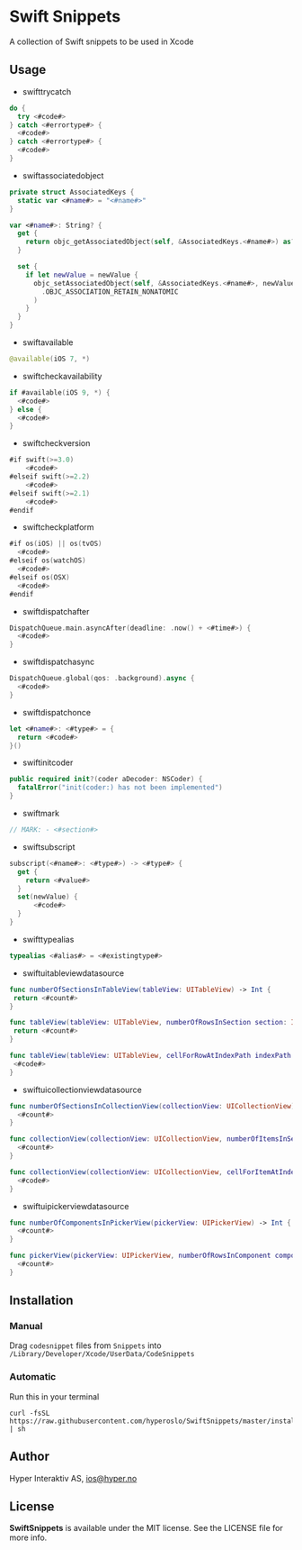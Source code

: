 # Swift Snippets
A collection of Swift snippets to be used in Xcode

## Usage

- swifttrycatch

```swift
do {
  try <#code#>
} catch <#errortype#> {
  <#code#>
} catch <#errortype#> {
  <#code#>
}
```

- swiftassociatedobject

```swift
private struct AssociatedKeys {
  static var <#name#> = "<#name#>"
}

var <#name#>: String? {
  get {
    return objc_getAssociatedObject(self, &AssociatedKeys.<#name#>) as? String
  }

  set {
    if let newValue = newValue {
      objc_setAssociatedObject(self, &AssociatedKeys.<#name#>, newValue as String?,
        .OBJC_ASSOCIATION_RETAIN_NONATOMIC
      )
    }
  }
}
```

- swiftavailable

```swift
@available(iOS 7, *)
```

- swiftcheckavailability

```swift
if #available(iOS 9, *) {
  <#code#>
} else {
  <#code#>
}
```

- swiftcheckversion

```swift
#if swift(>=3.0)
    <#code#>
#elseif swift(>=2.2)
    <#code#>
#elseif swift(>=2.1)
    <#code#>
#endif
```

- swiftcheckplatform

```swift
#if os(iOS) || os(tvOS)
  <#code#>
#elseif os(watchOS)
  <#code#>
#elseif os(OSX)
  <#code#>
#endif
```

- swiftdispatchafter

```swift
DispatchQueue.main.asyncAfter(deadline: .now() + <#time#>) {
  <#code#>
}
```

- swiftdispatchasync

```swift
DispatchQueue.global(qos: .background).async {
  <#code#>
}
```

- swiftdispatchonce

```swift
let <#name#>: <#type#> = {
  return <#code#>
}()
```

- swiftinitcoder

```swift
public required init?(coder aDecoder: NSCoder) {
  fatalError("init(coder:) has not been implemented")
}
```

- swiftmark

```swift
// MARK: - <#section#>
```

- swiftsubscript

```swift
subscript(<#name#>: <#type#>) -> <#type#> {
  get {
    return <#value#>
  }
  set(newValue) {
      <#code#>
  }
}
```

- swifttypealias

```swift
typealias <#alias#> = <#existingtype#>
```

- swiftuitableviewdatasource
 ```swift
func numberOfSectionsInTableView(tableView: UITableView) -> Int {
  return <#count#>
}

func tableView(tableView: UITableView, numberOfRowsInSection section: Int) -> Int {
  return <#count#>
}

func tableView(tableView: UITableView, cellForRowAtIndexPath indexPath: NSIndexPath) -> UITableViewCell {
  <#code#>
}
 ```

- swiftuicollectionviewdatasource

```swift
func numberOfSectionsInCollectionView(collectionView: UICollectionView) -> Int {
  <#count#>
}

func collectionView(collectionView: UICollectionView, numberOfItemsInSection section: Int) -> Int {
  <#count#>
}

func collectionView(collectionView: UICollectionView, cellForItemAtIndexPath indexPath: NSIndexPath) -> UICollectionViewCell {
  <#code#>
}
```

- swiftuipickerviewdatasource
```swift
func numberOfComponentsInPickerView(pickerView: UIPickerView) -> Int {
  <#count#>
}

func pickerView(pickerView: UIPickerView, numberOfRowsInComponent component: Int) -> Int {
  <#count#>
}
```

## Installation

### Manual

Drag `codesnippet` files from `Snippets` into `/Library/Developer/Xcode/UserData/CodeSnippets`

### Automatic

Run this in your terminal

```
curl -fsSL https://raw.githubusercontent.com/hyperoslo/SwiftSnippets/master/install.sh | sh
```

## Author

Hyper Interaktiv AS, ios@hyper.no

## License

**SwiftSnippets** is available under the MIT license. See the LICENSE file for more info.
